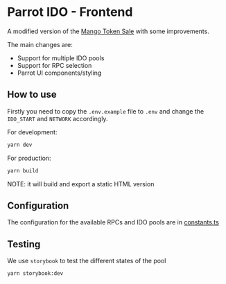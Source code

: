 # Parrot IDO - Frontend

A modified version of the [Mango Token Sale](https://github.com/blockworks-foundation/mango-token-sale) with some improvements.

The main changes are:

- Support for multiple IDO pools
- Support for RPC selection
- Parrot UI components/styling

## How to use

Firstly you need to copy the `.env.example` file to `.env` and change the `IDO_START` and `NETWORK` accordingly.

For development:

```bash
yarn dev
```

For production:

```bash
yarn build
```

NOTE: it will build and export a static HTML version

## Configuration

The configuration for the available RPCs and IDO pools are in [constants.ts](./src/config/constants.ts)

## Testing

We use `storybook` to test the different states of the pool

```bash
yarn storybook:dev
```
